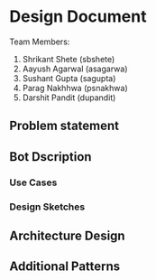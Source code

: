 # Design Document

Team Members:
1. Shrikant Shete (sbshete)
2. Aayush Agarwal (asagarwa)
3. Sushant Gupta (sagupta)
4. Parag Nakhhwa (psnakhwa)
5. Darshit Pandit (dupandit)

## Problem statement
## Bot Dscription
### Use Cases
### Design Sketches
## Architecture Design
## Additional Patterns